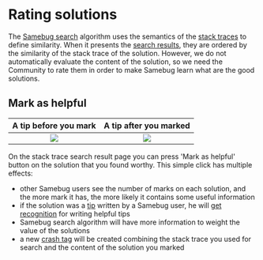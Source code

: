 # Rating solutions

The [Samebug search](/docs/search) algorithm uses the semantics of the [stack traces](/docs/stack-trace) to define similarity.
When it presents the [search results](/docs/solution), they are ordered by the similarity of the stack trace
of the solution. However, we do not automatically evaluate the content of the solution, so
we need the Community to rate them in order to make Samebug learn what are the good solutions.

## Mark as helpful

A tip before you mark | A tip after you marked
:-------:|:-----------:
![](https://samebug.io/static/docs/tip.png) | ![](https://samebug.io/static/docs/tip-marked.png)

On the stack trace search result page you can press 'Mark as helpful' button on the solution
that you found worthy. This simple click has multiple effects:

- other Samebug users see the number of marks on each solution, and the more mark it has, the
more likely it contains some useful information
- if the solution was a [tip](/docs/write-tip) written by a Samebug user, he will [get recognition](/docs/profile)
for writing helpful tips
- Samebug search algorithm will have more information to weight the value of the solutions
- a new [crash tag](/docs/solution/crash-tag) will be created combining the stack trace you used for search and the content of the solution you marked

